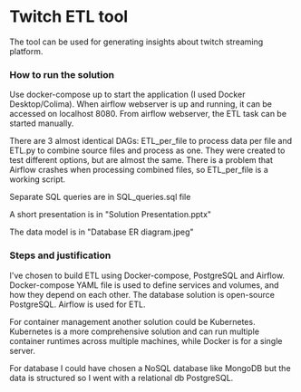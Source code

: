 # Twitch ETL tool

The tool can be used for generating insights about twitch streaming platform.

### How to run the solution

Use docker-compose up to start the application (I used Docker Desktop/Colima).
When airflow webserver is up and running, it can be accessed on localhost 8080.
From airflow webserver, the ETL task can be started manually.

There are 3 almost identical DAGs: ETL_per_file to process data per file and ETL.py to combine source files and process as one. They were created to test different options, but are almost the same.
There is a problem that Airflow crashes when processing combined files, so ETL_per_file is a working script.

Separate SQL queries are in SQL_queries.sql file

A short presentation is in "Solution Presentation.pptx"

The data model is in "Database ER diagram.jpeg"

### Steps and justification

I've chosen to build ETL using Docker-compose, PostgreSQL and Airflow. Docker-compose YAML file is used to define services and volumes, and how they depend on each other.
The database solution is open-source PostgreSQL. Airflow is used for ETL.

For container management another solution could be Kubernetes. Kubernetes is a more comprehensive solution and can run multiple container runtimes across multiple machines, while Docker is for a single server.

For database I could have chosen a NoSQL database like MongoDB but the data is structured so I went with a relational db PostgreSQL.
